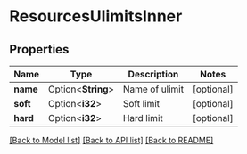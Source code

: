 # ResourcesUlimitsInner

## Properties

Name | Type | Description | Notes
------------ | ------------- | ------------- | -------------
**name** | Option<**String**> | Name of ulimit | [optional]
**soft** | Option<**i32**> | Soft limit | [optional]
**hard** | Option<**i32**> | Hard limit | [optional]

[[Back to Model list]](../README.md#documentation-for-models) [[Back to API list]](../README.md#documentation-for-api-endpoints) [[Back to README]](../README.md)


